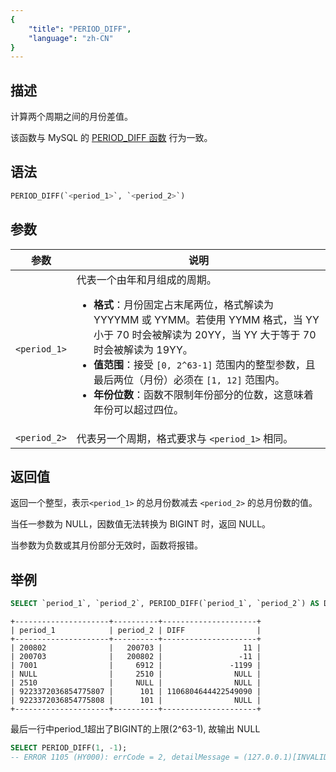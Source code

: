 ```yaml
---
{
    "title": "PERIOD_DIFF",
    "language": "zh-CN"
}
---
```


## 描述
计算两个周期之间的月份差值。

该函数与 MySQL 的 [PERIOD_DIFF 函数](https://dev.mysql.com/doc/refman/8.4/en/date-and-time-functions.html#function_period-diff) 行为一致。

## 语法

```sql
PERIOD_DIFF(`<period_1>`, `<period_2>`)
```

## 参数

| 参数            | 说明       |
|---------------|-------------------------------------------------------|
| `<period_1>` | 代表一个由年和月组成的周期。<ul><li>**格式**：月份固定占末尾两位，格式解读为 YYYYMM 或 YYMM。若使用 YYMM 格式，当 YY 小于 70 时会被解读为 20YY，当 YY 大于等于 70 时会被解读为 19YY。</li><li>**值范围**：接受 `[0, 2^63-1]` 范围内的整型参数，且最后两位（月份）必须在 `[1, 12]` 范围内。</li><li>**年份位数**：函数不限制年份部分的位数，这意味着年份可以超过四位。</li></ul> |
| `<period_2>` | 代表另一个周期，格式要求与 `<period_1>` 相同。 |

## 返回值

返回一个整型，表示`<period_1>` 的总月份数减去 `<period_2>` 的总月份数的值。

当任一参数为 NULL，因数值无法转换为 BIGINT 时，返回 NULL。

当参数为负数或其月份部分无效时，函数将报错。

## 举例

```sql
SELECT `period_1`, `period_2`, PERIOD_DIFF(`period_1`, `period_2`) AS DIFF FROM `test_period_diff`;
```
```text
+---------------------+----------+---------------------+
| period_1            | period_2 | DIFF                |
+---------------------+----------+---------------------+
| 200802              |   200703 |                  11 |
| 200703              |   200802 |                 -11 |
| 7001                |     6912 |               -1199 |
| NULL                |     2510 |                NULL |
| 2510                |     NULL |                NULL |
| 9223372036854775807 |      101 | 1106804644422549090 |
| 9223372036854775808 |      101 |                NULL |
+---------------------+----------+---------------------+
```
最后一行中period_1超出了BIGINT的上限(2^63-1), 故输出 NULL

```sql
SELECT PERIOD_DIFF(1, -1);
-- ERROR 1105 (HY000): errCode = 2, detailMessage = (127.0.0.1)[INVALID_ARGUMENT]Period function got invalid period: -1
```